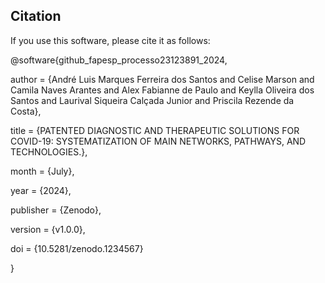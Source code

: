 ## Citation

If you use this software, please cite it as follows:

@software{github_fapesp_processo23123891_2024,

author = {André Luis Marques Ferreira dos Santos and Celise Marson and Camila Naves Arantes and Alex Fabianne de Paulo and Keylla Oliveira dos Santos and Laurival Siqueira Calçada Junior and Priscila Rezende da Costa},

title = {PATENTED DIAGNOSTIC AND THERAPEUTIC SOLUTIONS FOR COVID-19: SYSTEMATIZATION OF MAIN NETWORKS, PATHWAYS, AND TECHNOLOGIES.},

month = {July},

year = {2024},

publisher = {Zenodo},

version = {v1.0.0},

doi = {10.5281/zenodo.1234567}

}
